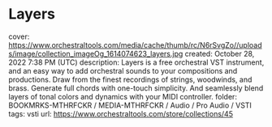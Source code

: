 # Layers

cover: https://www.orchestraltools.com/media/cache/thumb/rc/N6rSvgZo//uploads/image/collection_imageOg_1614074623_layers.jpg
created: October 28, 2022 7:38 PM (UTC)
description: Layers is a free orchestral VST instrument, and an easy way to add orchestral sounds to your compositions and productions. Draw from the finest recordings of strings, woodwinds, and brass. Generate full chords with one-touch simplicity. And seamlessly blend layers of tonal colors and dynamics with your MIDI controller.
folder: BOOKMRKS-MTHRFCKR / MEDIA-MTHRFCKR / Audio / Pro Audio / VSTI
tags: vsti
url: https://www.orchestraltools.com/store/collections/45